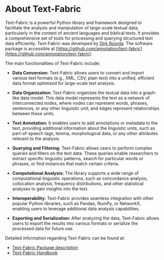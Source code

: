 # About Text-Fabric

Text-Fabric is a powerful Python library and framework designed to facilitate the analysis and manipulation of large-scale textual data, particularly in the context of ancient languages and biblical texts. It provides a comprehensive set of tools for processing and querying structured text data efficiently. Text-Fabric was developed by [Dirk Roorda](https://github.com/dirkroorda). The software package is accessible at [https://github.com/annotation/text-fabric](https://github.com/annotation/text-fabric).

The main functionalities of Text-Fabric include:

* **Data Conversion:** Text-Fabric allows users to convert and import various text formats (e.g., XML, CSV, plain text) into a unified, efficient data format optimized for large-scale text analysis.

* **Data Organization:** Text-Fabric organizes the textual data into a graph-like data model. This data model represents the text as a network of interconnected nodes, where nodes can represent words, phrases, sentences, or any other linguistic unit, and edges represent relationships between these units.

* **Text Annotation:** It enables users to add annotations or metadata to the text, providing additional information about the linguistic units, such as part-of-speech tags, lemma, morphological data, or any other attributes relevant to the analysis.

* **Querying and Filtering:** Text-Fabric allows users to perform complex queries and filters on the text data. These queries enable researchers to extract specific linguistic patterns, search for particular words or phrases, or find instances that match certain criteria.

* **Computational Analysis:** The library supports a wide range of computational linguistic operations, such as concordance analysis, collocation analysis, frequency distributions, and other statistical analyses to gain insights into the text.

* **Interoperability:** Text-Fabric provides seamless integration with other popular Python libraries, such as Pandas, NumPy, or NetworkX, enabling users to leverage additional data analysis capabilities.

* **Exporting and Serialization:** After analyzing the data, Text-Fabric allows users to export the results into various formats or serialize the processed data for future use.

Detailed information regarding Text-Fabric can be found at:
* [Text-Fabric Package description](https://annotation.github.io/text-fabric/tf/index.html)
* [Text-Fabric Handbook](https://annotation.github.io/text-fabric-book)
